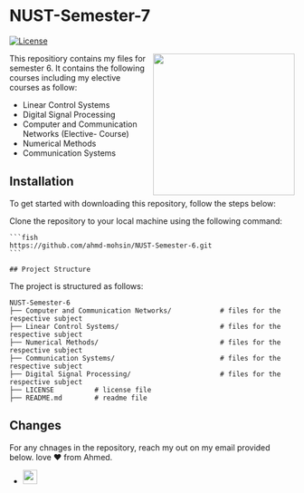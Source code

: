 # NUST-Semester-7
[![License](https://img.shields.io/badge/License-MIT-blue.svg)](https://opensource.org/licenses/MIT)

[<img align="right" width="250" height="250" src="https://crystalpng.com/wp-content/uploads/2022/02/national-university.png"/>](https://nust.edu.pk/)

This repositiory contains my files for semester 6. It contains the following courses including my elective courses as follow:
- Linear Control Systems
- Digital Signal Processing
- Computer and Communication Networks (Elective- Course)
- Numerical Methods
- Communication Systems





## Installation
To get started with downloading this repository, follow the steps below:

Clone the repository to your local machine using the following command:

    ```fish
    https://github.com/ahmd-mohsin/NUST-Semester-6.git
    ```

    ## Project Structure
The project is structured as follows:

```fish
NUST-Semester-6
├── Computer and Communication Networks/            # files for the respective subject
├── Linear Control Systems/                         # files for the respective subject
├── Numerical Methods/                              # files for the respective subject
├── Communication Systems/                          # files for the respective subject
├── Digital Signal Processing/                      # files for the respective subject
├── LICENSE          # license file
├── README.md        # readme file
```
## Changes

For any chnages in the repository, reach my out on my email provided below. love ❤️ from Ahmed.
- <a href="ahmedmohsin7338@gmail.com?Subject=Hello%20User"> <img src="https://img.shields.io/badge/Gmail-D14836?style=flat&logo=gmail&logoColor=white" height="25"/>
